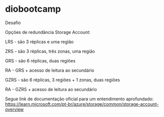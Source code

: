 # diobootcamp
Desafio

Opções de redundância Storage Account:

LRS - são 3 réplicas e uma região

ZRS - são 3 réplicas, três zonas, uma região

GRS - são 6 réplicas, duas regiões

RA - GRS + acesso de leitura ao secundário

GZRS - são 6 réplicas, 3 regiões + 1 zonas, duas regiões

RA - GZRS + acesso de leitura ao secundário


Segue link de documentação oficial para um entendimento aprofundado:
https://learn.microsoft.com/pt-br/azure/storage/common/storage-account-overview

